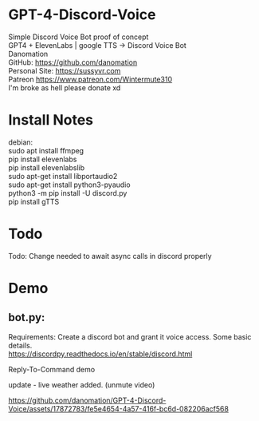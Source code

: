 # GPT-4-Discord-Voice  
Simple Discord Voice Bot proof of concept  
GPT4 + ElevenLabs | google TTS -> Discord Voice Bot  
Danomation  
    GitHub: https://github.com/danomation  
    Personal Site: https://sussyvr.com  
    Patreon https://www.patreon.com/Wintermute310  
    I'm broke as hell please donate xd  
  
# Install Notes
debian:  
    sudo apt install ffmpeg  
    pip install elevenlabs  
    pip install elevenlabslib  
    sudo apt-get install libportaudio2  
    sudo apt-get install python3-pyaudio  
    python3 -m pip install -U discord.py  
    pip install gTTS  
  
# Todo
Todo:
    Change needed to await async calls in discord properly




# Demo

## bot.py:  
Requirements: Create a discord bot and grant it voice access. Some basic details.  
https://discordpy.readthedocs.io/en/stable/discord.html  

Reply-To-Command demo  



update - live weather added. (unmute video)   

https://github.com/danomation/GPT-4-Discord-Voice/assets/17872783/fe5e4654-4a57-416f-bc6d-082206acf568

